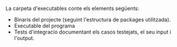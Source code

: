 La carpeta d'executables conte els elements següents:
- Binaris del projecte (seguint l'estructura de packages utilitzada).
- Executable del programa
- Tests d'integracio documentant els casos testejats, el seu input i l'output.